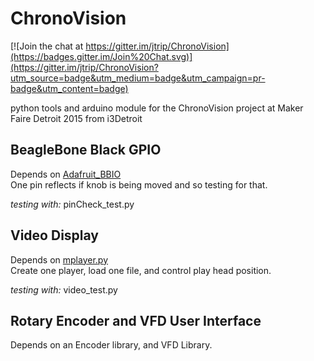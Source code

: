 # ChronoVision

[![Join the chat at https://gitter.im/jtrip/ChronoVision](https://badges.gitter.im/Join%20Chat.svg)](https://gitter.im/jtrip/ChronoVision?utm_source=badge&utm_medium=badge&utm_campaign=pr-badge&utm_content=badge)  

python tools and arduino module for the ChronoVision project at Maker Faire Detroit 2015 from i3Detroit

## BeagleBone Black GPIO
Depends on [Adafruit_BBIO](https://github.com/adafruit/Adafruit_Python_GPIO)  
One pin reflects if knob is being moved and so testing for that.  

_testing with:_ pinCheck_test.py


## Video Display
Depends on [mplayer.py](https://github.com/baudm/mplayer.py)  
Create one player, load one file, and control play head position.

_testing with:_ video_test.py


## Rotary Encoder and VFD User Interface
Depends on an Encoder library, and VFD Library.


